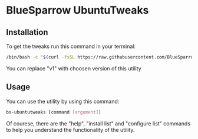 # BlueSparrow UbuntuTweaks

## Installation
To get the tweaks run this command in your terminal:
```bash
/bin/bash -c "$(curl -fsSL https://raw.githubusercontent.com/BlueSparrow-Group/UbuntuTweaks/v1/get.sh)"
```
You can replace "v1" with choosen version of this utility

## Usage
You can use the utility by using this command:
```bash
bs-ubuntutweaks [command [argument]]
```

Of courese, there are the "help", "install list" and "configure list" commands to help you understand the functionality of the utility.
